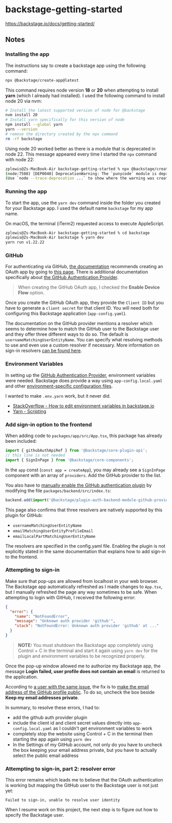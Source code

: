 # backstage-getting-started

https://backstage.io/docs/getting-started/

## Notes

### Installing the app

The instructions say to create a backstage app using the following command:

```bash
npx @backstage/create-app@latest
```

This command requires node version **18** or **20** when attempting to install
**yarn** (which I already had installed). I used the following command to install
node 20 via nvm:

```bash
# Install the latest supported version of node for @backstage
nvm install 20
# Install yarn specifically for this version of node
npm install --global yarn
yarn --version
# remove the directory created by the npx command
rm -rf backstage
```

Using node 20 worked better as there is a module that is deprecated in node 22.
This message appeared every time I started the `npx` command with node 22:

```bash
zplewis@Zs-MacBook-Air backstage-getting-started % npx @backstage/create-app@latest
(node:7508) [DEP0040] DeprecationWarning: The `punycode` module is deprecated. Please use a userland alternative instead.
(Use `node --trace-deprecation ...` to show where the warning was created)
```

### Running the app

To start the app, use the `yarn dev` command inside the folder you created for
your Backstage app. I used the default name `backstage` for my app name.

On macOS, the terminal (iTerm2) requested access to execute AppleScript.

```bash
zplewis@Zs-MacBook-Air backstage-getting-started % cd backstage
zplewis@Zs-MacBook-Air backstage % yarn dev
yarn run v1.22.22
```

### GitHub

For authenticating via GitHub, [the documentation](https://backstage.io/docs/getting-started/config/authentication/) recommends creating an OAuth app by going to
[this page](https://github.com/settings/applications/new). There is additional
documentation specifically about [the GitHub Authentication Provider](https://backstage.io/docs/auth/github/provider).

> When creating the GitHub OAuth app, I checked the **Enable Device Flow** option.

Once you create the GitHub OAuth app, they provide the `Client ID` but you have to
generate a `client secret` for that client ID. You will need both for configuring this
Backstage application (`app-config.yaml`).

The documentation on the GitHub provider mentions a resolver which seems to
determine how to match the GitHub user to the Backstage user and they offer
three different ways to do so. The default is `usernameMatchingUserEntityName`.
You can specify what resolving methods to use and even use a custom resolver
if necessary. More information on sign-in resolvers [can be found here](https://backstage.io/docs/auth/identity-resolver/#sign-in-resolvers).

### Environment Variables

In setting up the [GitHub Authentication Provider](https://backstage.io/docs/auth/github/provider), environment variables
were needed. Backstage does provide a way using `app-config.local.yaml` and other
[environment-specific configuration files](https://backstage.io/docs/conf/writing/#configuration-files).

I wanted to make `.env.yarn` work, but it never did.

- [StackOverflow - How to edit environment variables in backstage.io](https://stackoverflow.com/a/77950324/1620794)
- [Yarn - Scripting](https://yarnpkg.com/features/scripting)

### Add sign-in option to the frontend

When adding code to `packages/app/src/App.tsx`, this package has already been
included:

```javascript
import { githubAuthApiRef } from '@backstage/core-plugin-api';
// this line is not needed
import { SignInPage } from '@backstage/core-components';
```

In the `app` const (`const app = createApp`), you may already see a `SignInPage`
component with an array of `providers`. Add the GitHub provider to the list.

You also have to [manually enable the GitHub authentication plugin](https://backstage.io/docs/backend-system/building-backends/migrating/#github-1) by modifying
the file `packages/backend/src/index.ts`:

```javascript
backend.add(import('@backstage/plugin-auth-backend-module-github-provider'));
```

This page also confirms that three resolvers are natively supported by this plugin for GitHub:

- `usernameMatchingUserEntityName`
- `emailMatchingUserEntityProfileEmail`
- `emailLocalPartMatchingUserEntityName`

The resolvers are specified in the config.yaml file. Enabling the plugin is not explicitly stated
in the same documentation that explains how to add sign-in to the frontend.

### Attempting to sign-in

Make sure that pop-ups are allowed from localhost in your web browser. The
Backstage app automatically refreshed as I made changes to `App.tsx`, but I
manually refreshed the page any way sometimes to be safe. When attempting to
login with GitHub, I received the following error:

```json
{
  "error": {
    "name": "NotFoundError",
    "message": "Unknown auth provider 'github'",
    "stack": "NotFoundError: Unknown auth provider 'github' at ..."
  }
}
```

> **NOTE:** You must shutdown the Backstage app completely using Control + C in the terminal and
> start it again using `yarn dev` for the plugin and environment variables to be recognized
> properly.

Once the pop-up window allowed me to authorize my Backstage app, the message
**Login failed, user profile does not contain an email** is returned to the application.

According to [a user with the same issue](https://github.com/backstage/backstage/issues/23748#issuecomment-2016989411), the fix is to [make the email address of the GitHub profile public](https://github.com/settings/emails). To do so, uncheck the box beside **Keep my email addresses private**.

In summary, to resolve these errors, I had to:

- add the github auth provider plugin
- include the client id and client secret values directly into `app-config.local.yaml` as I couldn't get environment variables to work
- completely stop the website using Control + C in the terminal then starting the app again using `yarn dev`
- In the Settings of my GitHub account, not only do you have to uncheck the box keeping your email address private,
but you have to actually select the public email address

### Attempting to sign-in, part 2: resolver error

This error remains which leads me to believe that the OAuth authentication is working but mapping the
GitHub user to the Backstage user is not just yet:

```log
Failed to sign-in, unable to resolve user identity
```

When I resume work on this project, the next step is to figure out how to specify the Backstage user.
